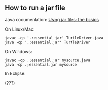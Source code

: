 ## How to run a jar file

Java documentation: [Using jar files: the basics](https://docs.oracle.com/javase/tutorial/deployment/jar/basicsindex.html)

On Linux/Mac:

```
javac -cp '.:essential.jar' TurtleDriver.java
java -cp '.:essential.jar' TurtleDriver
```

On Windows:

```
javac -cp .;essential.jar mysource.java
java -cp .;essential.jar mysource
```

In Eclipse:

(???)


